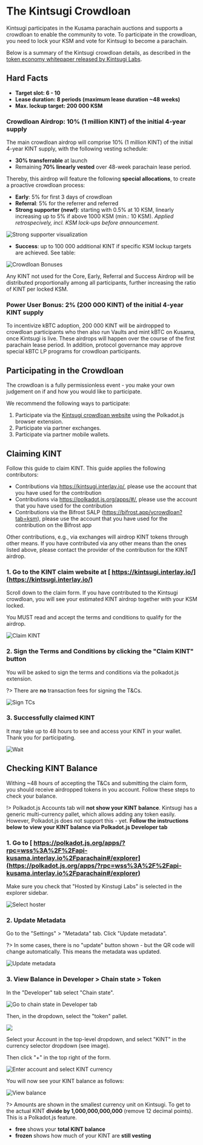 # The Kintsugi Crowdloan

Kintsugi participates in the Kusama parachain auctions and supports a crowdloan to enable the community to vote.
To participate in the crowdloan, you need to lock your KSM and vote for Kintsugi to become a parachain.

Below is a summary of the Kintsugi crowdloan details, as described in the [token economy whitepaper released by Kintsugi Labs](https://raw.githubusercontent.com/interlay/whitepapers/master/Kintsugi_Token_Economy.pdf).

## Hard Facts

* **Target slot: 6 - 10**
* **Lease duration: 8 periods (maximum lease duration ~48 weeks)**
* **Max. lockup target: 200 000 KSM**

### Crowdloan Airdrop: 10% (1 million KINT) of the initial 4-year supply

The main crowdloan airdrop will comprise 10% (1 million KINT) of the initial 4-year KINT supply, with the following vesting schedule:

* **30% transferrable** at launch
* Remaining **70% linearly vested** over 48-week parachain lease period.

Thereby, this airdrop will feature the following **special allocations**, to create a proactive crowdloan process:

* **Early**: 5% for first 3 days of crowdloan
* **Referral**: 5% for the referrer and referred
* **Strong supporter (new!)**: starting with 0.5% at 10 KSM, linearly increasing up to 5% if above 1000 KSM (min.: 10 KSM). *Applied retrospecively, incl. KSM lock-ups before announcement*.

![Strong supporter visualization](../_assets/img/kintsugi/strong-supporter-visual.png)

* **Success**: up to 100 000 additional KINT if specific KSM lockup targets are achieved. See table:

![Crowdloan Bonuses](../_assets/img/kintsugi/crowdloan_bonuses.png)

Any KINT not used for the Core, Early, Referral and Success Airdrop will be distributed proportionally among all participants, further increasing the ratio of KINT per locked KSM.


### Power User Bonus: 2% (200 000 KINT) of the initial 4-year KINT supply

To incentivize kBTC adoption, 200 000 KINT will be airdropped to crowdloan participants who then also run Vaults and mint kBTC on Kusama, once Kintsugi is live. These airdrops will happen over the course of the first parachain lease period. In addition, protocol governance may approve special kBTC LP programs for crowdloan participants.

## Participating in the Crowdloan

The crowdloan is a fully permissionless event - you make your own judgement on if and how you would like to participate.

We recommend the following ways to participate:

1. Participate via the [Kintsugi crowdloan website](https://kintsugi.interlay.io/) using the Polkadot.js browser extension.
2. Participate via partner exchanges.
3. Participate via partner mobile wallets.

## Claiming KINT

Follow this guide to claim KINT. This guide applies the following contributors:

* Contributions via https://kintsugi.interlay.io/, please use the account that you have used for the contribution
* Contributions via https://polkadot.js.org/apps/#/, please use the account that you have used for the contribution
* Contributions via the Bifrost SALP (https://bifrost.app/vcrowdloan?tab=ksm), please use the account that you have used for the contribution on the Bifrost app

Other contributions, e.g., via exchanges will airdrop KINT tokens through other means. If you have contributed via any other means than the ones listed above, please contact the provider of the contribution for the KINT airdrop.

### 1. Go to the KINT claim website at [ https://kintsugi.interlay.io/](https://kintsugi.interlay.io/)

Scroll down to the claim form. If you have contributed to the Kintsugi crowdloan, you will see your estimated KINT airdrop together with your KSM locked.

You MUST read and accept the terms and conditions to qualify for the airdrop.

![Claim KINT](../_assets/img/kintsugi/claim_kint_1.png)

### 2. Sign the Terms and Conditions by clicking the "Claim KINT" button

You will be asked to sign the terms and conditions via the polkadot.js extension.

?> There are **no** transaction fees for signing the T&Cs.

![Sign TCs](../_assets/img/kintsugi/claim_kint_2.png)

### 3. Successfully claimed KINT

It may take up to 48 hours to see and access your KINT in your wallet. Thank you for participating.

![Wait](../_assets/img/kintsugi/claim_kint_3.png)



## Checking KINT Balance

Withing ~48 hours of accepting the T&Cs and submitting the claim form, you should receive airdropped tokens in you account. Follow these steps to check your balance.

!> Polkadot.js Accounts tab will **not show your KINT balance**. Kintsugi has a generic multi-currency pallet, which allows adding any token easily. However, Polkadot.js does not support this - yet. **Follow the instructions below to view your KINT balance via Polkadot.js Developer tab**

### 1. Go to [ https://polkadot.js.org/apps/?rpc=wss%3A%2F%2Fapi-kusama.interlay.io%2Fparachain#/explorer](https://polkadot.js.org/apps/?rpc=wss%3A%2F%2Fapi-kusama.interlay.io%2Fparachain#/explorer)

Make sure you check that "Hosted by Kinstugi Labs" is selected in the explorer sidebar.

![Select hoster](../_assets/img/kintsugi/check-balance/1_select-kintsugi-chain.png)

### 2. Update Metadata

Go to the "Settings" > "Metadata" tab.
Click "Update metadata".

?> In some cases, there is no "update" button shown - but the QR code will change automatically. This means the metadata was updated.

![Update metadata](../_assets/img/kintsugi/check-balance/2_update-metadata.png)

### 3. View Balance in Developer > Chain state > Token

In the "Developer" tab select "Chain state".

![Go to chain state in Developer tab](../_assets/img/kintsugi/check-balance/3_chainstate.png)

Then, in the dropdown, select the "token" pallet.

![](../_assets/img/kintsugi/check-balance/4_select-tokens.png)

Select your Account in the top-level dropdown, and select "KINT" in the currency selector dropdown (see image).

Then click "+" in the top right of the form.

![Enter account and select KINT currency](../_assets/img/kintsugi/check-balance/5_enter-form.png)


You will now see your KINT balance as follows:

![View balance](../_assets/img/kintsugi/check-balance/6_view_balance.png)

?> Amounts are shown in the smallest currency unit on Kintsugi. To get to the actual KINT **divide by 1,000,000,000,000** (remove 12 decimal points). This is a Polkadot.js feature.

- **free** shows your **total KINT balance**
- **frozen** shows how much of your KINT are **still vesting**